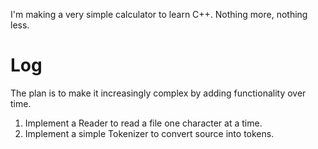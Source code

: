 I'm making a very simple calculator to learn C++. Nothing more, nothing less.

# Log

The plan is to make it increasingly complex by adding functionality over time.

1. Implement a Reader to read a file one character at a time.
2. Implement a simple Tokenizer to convert source into tokens.
